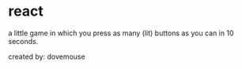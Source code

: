 # react

a little game in which you press as many (lit) buttons as you can in 10 seconds.

created by: dovemouse